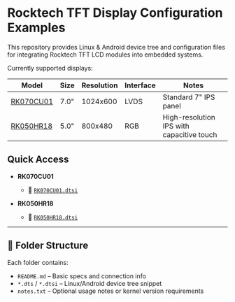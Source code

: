 # Rocktech TFT Display Configuration Examples

This repository provides Linux & Android device tree and configuration files for integrating Rocktech TFT LCD modules into embedded systems.

Currently supported displays:

| Model       | Size  | Resolution | Interface | Notes |
|-------------|-------|------------|-----------|-------|
| [RK070CU01](https://www.rocktech.com.hk/lcd-product/rk070cu01/) | 7.0"  | 1024x600   | LVDS      | Standard 7" IPS panel |
| [RK050HR18](https://www.rocktech.com.hk/lcd-product/rk050hr18-ctg/) | 5.0"  | 800x480   | RGB      | High-resolution IPS with capacitive touch |


## Quick Access

- **RK070CU01**
  - 📄 [`RK070CU01.dtsi`](RK070CU01/RK070CU01.dtsi)

- **RK050HR18**
  - 📄 [`RK050HR18.dtsi`](RK050HR18/RK050HR18.dtsi)

---

## 📁 Folder Structure

Each folder contains:

- `README.md` – Basic specs and connection info  
- `*.dts` / `*.dtsi` – Linux/Android device tree snippet  
- `notes.txt` – Optional usage notes or kernel version requirements
